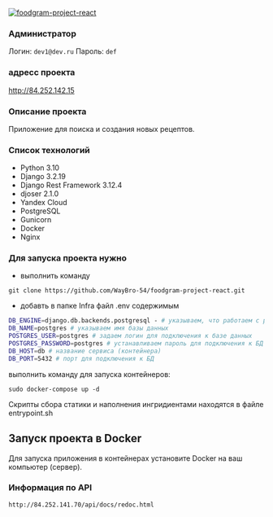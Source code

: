 
[![foodgram-project-react](https://github.com/Waybro-54/foodgram-project-react/actions/workflows/food_workflow.yaml/badge.svg)](https://github.com/Waybro-54/foodgram-project-react/actions/workflows/food_workflow.yaml)

### Администратор
Логин: `dev1@dev.ru`
Пароль: `def`

### адресс проекта
http://84.252.142.15

### Описание проекта  

Приложение для поиска и создания новых рецептов.

### Список технологий
- Python 3.10
- Django 3.2.19
- Django Rest Framework  3.12.4
- djoser 2.1.0
- Yandex Cloud
- PostgreSQL
- Gunicorn
- Docker
- Nginx

### Для запуска проекта нужно

- выполнить команду<br>
```
git clone https://github.com/WayBro-54/foodgram-project-react.git
```
- добавть в папке Infra файл .env содержимым<br>

```bash
DB_ENGINE=django.db.backends.postgresql - # указываем, что работаем с postgresql
DB_NAME=postgres # указываем имя базы данных
POSTGRES_USER=postgres # задаем логин для подключения к базе данных
POSTGRES_PASSWORD=postgres # устанавливаем пароль для подключения к БД (установите свой)
DB_HOST=db # название сервиса (контейнера)
DB_PORT=5432 # порт для подключения к БД
```

выполнить команду для запуска контейнеров:
```
sudo docker-compose up -d 
```

Скрипты сбора статики и наполнения ингридиентами находятся в файле entrypoint.sh


## Запуск проекта в Docker
Для запуска приложения в контейнерах установите Docker на ваш компьютер (сервер). 


### Информация по API
`http://84.252.141.70/api/docs/redoc.html`
